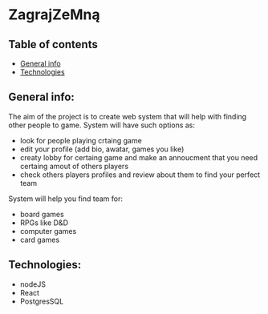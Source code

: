 # ZagrajZeMną

## Table of contents
* [General info](#general-info)
* [Technologies](#technologies)

## General info:
The aim of the project is to create web system that will help with finding other people to game.
System will have such options as:
* look for people playing crtaing game
* edit your profile (add bio, awatar, games you like)
* creaty lobby for certaing game and make an annoucment that you need certaing amout of others players
* check others players profiles and review about them to find your perfect team

System will help you find team for:
* board games
* RPGs like D&D
* computer games
* card games 

## Technologies:
- nodeJS
- React
- PostgresSQL
